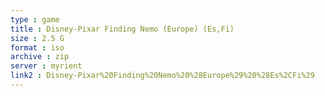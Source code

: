 ```yaml
---
type : game
title : Disney-Pixar Finding Nemo (Europe) (Es,Fi)
size : 2.5 G
format : iso
archive : zip
server : myrient
link2 : Disney-Pixar%20Finding%20Nemo%20%28Europe%29%20%28Es%2CFi%29
---
```

